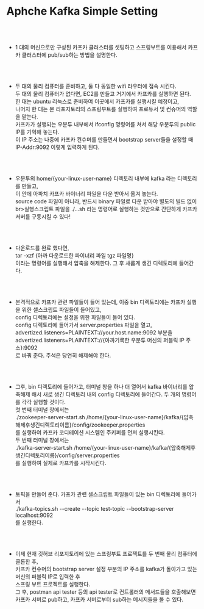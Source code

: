 # Aphche Kafka Simple Setting

<br><br/>
- 1 대의 머신으로만 구성된 카프카 클러스터를 셋팅하고 스프링부트를 이용해서 카프카 클러스터에 pub/sub하는 방법을 설명한다.

<br><br/>
- 두 대의 물리 컴퓨터를 준비하고, 둘 다 동일한 wifi 라우터에 접속 시킨다.
  <br>두 대의 물리 컴퓨터가 없다면, EC2를 만들고 거기에서 카프카를 실행하면 된다.
  <br>한 대는 ubuntu 리눅스로 준비하여 이곳에서 카프카를 실행시킬 예정이고,
  <br>나머지 한 대는 본 리포지토리의 스프링부트를 실행하여 프로듀서 및 컨슈머의 역할을 맡는다.
  <br>카프카가 실행되는 우분투 내부에서 ifconfig 명령어를 쳐서 해당 우분투의 public IP를 기억해 놓는다.
  <br>이 IP 주소는 나중에 카프카 컨슈머를 만들면서 bootstrap server들을 설정할 때 IP-Addr:9092 이렇게 입력하게 된다.

<br><br/>
- 우분투의 home/{your-linux-user-name} 디렉토리 내부에 kafka 라는 디렉토리를 만들고,
  <br>이 안에 아파치 카프카 바이너리 파일을 다운 받아서 옮겨 놓는다.
  <br>source code 파일이 아니라, 반드시 binary 파일로 다운 받아야 별도의 빌드 없이
  br>실행스크립트 파일을 ./...sh 라는 명령어로 실행하는 것만으로 간단하게 카프카 서버를 구동시킬 수 있다!

<br><br/>
- 다운로드를 완료 했다면,
  <br>tar -xzf {아까 다운로드한 파이너리 파일 tgz 파일명}
  <br>이라는 명령어를 실행해서 압축을 해제한다. 그 후 새롭게 생긴 디렉토리에 들어간다.

<br><br/>
- 본격적으로 카프카 관련 파일들이 들어 있는데, 이중 bin 디렉토리에는 카프카 실행을 위한 셸스크립트 파일들이 들어있고,
  <br>config 디렉토리에는 설정을 위한 파일들이 들어 있다.
  <br>config 디렉토리에 들어가서 server.properties 파일을 열고,
  <br>advertized.listeners=PLAINTEXT://your.host.name:9092 부분을
  <br>advertized.listeners=PLAINTEXT://{아까기록한 우분투 머신의 퍼블릭 IP 주소}:9092
  <br>로 바꿔 준다. 주석은 당연히 해제해야 한다.

<br><br/>
- 그후, bin 디렉토리에 들어가고, 터미널 창을 하나 더 열어서 kafka 바이너리를 압축해제 해서
  새로 생긴 디렉토리 내의 config 디렉토리에 들어간다. 두 개의 명령어를 각각 실행할 것이다.
  <br>첫 번째 터미널 창에서는
  <br>./zookeeper-server-start.sh /home/{your-linux-user-name}/kafka/{압축해제후생긴디렉토리이름}/config/zookeeper.properties
  <br>를 실행하여 카프카 코디테이션 시스템인 주키퍼를 먼저 실행시킨다.
  <br>두 번째 터미널 창에서는
  <br>./kafka-server-start.sh /home/{your-linux-user-name}/kafka/{압축해제후생긴디렉토리이름}/config/server.properties
  <br>를 실행하여 실제로 카프카를 시작시킨다.

<br><br/>
- 토픽을 만들어 준다. 카프카 관련 셀스크립트 파일들이 있는 bin 디렉토리에 들어가서
  <br>./kafka-topics.sh --create --topic test-topic --bootstrap-server localhost:9092
  <br>를 실행한다.

<br><br/>
- 이제 현재 깃허브 리포지토리에 있는 스프링부트 프로젝트를 두 번째 물리 컴퓨터에 클론한 후,
  <br>카프카 컨슈머의 bootstrap server 설정 부분의 IP 주소를 kafka가 돌아가고 있는 머신의 퍼블릭 IP로 입력한 후
  <br>스프링 부트 프로젝트를 실행한다.
  <br>그 후, postman api tester 등의 api tester로 컨트롤러의 메서드들을 호출해보면 카프카 서버로 pub하고, 카프카 서버로부터 sub하는 메시지들을 볼 수 있다. 